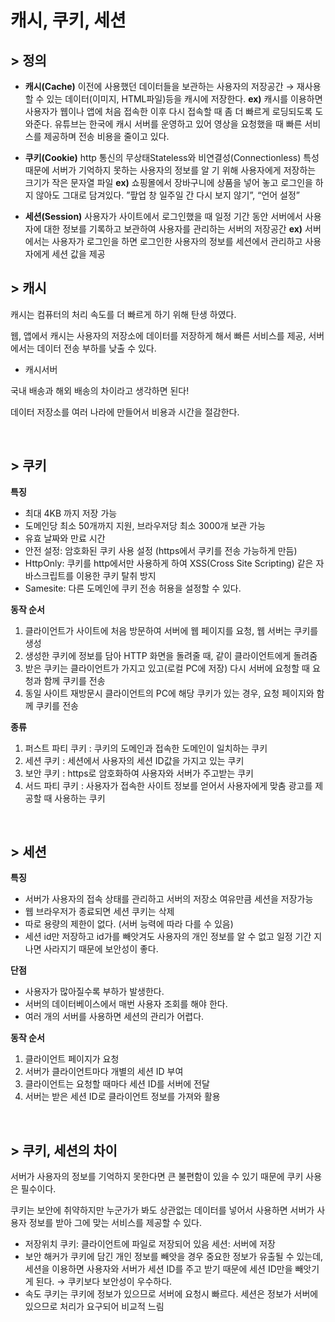 # 캐시, 쿠키, 세션

## > 정의

- **캐시(Cache)**
  이전에 사용했던 데이터들을 보관하는 사용자의 저장공간
  → 재사용할 수 있는 데이터(이미지, HTML파일)등을 캐시에 저장한다.
  **ex)**
  캐시를 이용하면 사용자가 웹이나 앱에 처음 접속한 이후 다시 접속할 때 좀 더 빠르게 로딩되도록 도와준다.
  유튜브는 한국에 캐시 서버를 운영하고 있어 영상을 요청했을 때 빠른 서비스를 제공하며
  전송 비용을 줄이고 있다.

- **쿠키(Cookie)**
  http 통신의 무상태Stateless와 비연결성(Connectionless) 특성 때문에 서버가 기억하지 못하는 사용자의 정보를 알 기 위해 사용자에게 저장하는 크기가 작은 문자열 파일
  **ex)**
  쇼핑몰에서 장바구니에 상품을 넣어 놓고 로그인을 하지 않아도 그대로 담겨있다.
  ”팦업 창 일주일 간 다시 보지 않기”, “언어 설정”
- **세션(Session)**
  사용자가 사이트에서 로그인했을 때 일정 기간 동안 서버에서 사용자에 대한 정보를 기록하고 보관하여
  사용자를 관리하는 서버의 저장공간
  **ex)**
  서버에서는 사용자가 로그인을 하면 로그인한 사용자의 정보를 세션에서 관리하고 사용자에게 세션 값을 제공

## > 캐시

캐시는 컴퓨터의 처리 속도를 더 빠르게 하기 위해 탄생 하였다.

웹, 앱에서 캐시는 사용자의 저장소에 데이터를 저장하게 해서 빠른 서비스를 제공,
서버에서는 데이터 전송 부하를 낮출 수 있다.

- 캐시서버

국내 배송과 해외 배송의 차이라고 생각하면 된다!

데이터 저장소를 여러 나라에 만들어서 비용과 시간을 절감한다.

<br />

## > 쿠키

**특징**

- 최대 4KB 까지 저장 가능
- 도메인당 최소 50개까지 지원, 브라우저당 최소 3000개 보관 가능
- 유효 날짜와 만료 시간
- 안전 설정: 암호화된 쿠키 사용 설정 (https에서 쿠키를 전송 가능하게 만듬)
- HttpOnly: 쿠키를 http에서만 사용하게 하여 XSS(Cross Site Scripting) 같은
  자바스크립트를 이용한 쿠키 탈취 방지
- Samesite: 다른 도메인에 쿠키 전송 허용을 설정할 수 있다.

**동작 순서**

1. 클라이언트가 사이트에 처음 방문하여 서버에 웹 페이지를 요청, 웹 서버는 쿠키를 생성
2. 생성한 쿠키에 정보를 담아 HTTP 화면을 돌려줄 때, 같이 클라이언트에게 돌려줌
3. 받은 쿠키는 클라이언트가 가지고 있고(로컬 PC에 저장) 다시 서버에 요청할 때 요청과 함께 쿠키를 전송
4. 동일 사이트 재방문시 클라이언트의 PC에 해당 쿠키가 있는 경우, 요청 페이지와 함께 쿠키를 전송

**종류**

1. 퍼스트 파티 쿠키 : 쿠키의 도메인과 접속한 도메인이 일치하는 쿠키
2. 세션 쿠키 : 세션에서 사용자의 세션 ID값을 가지고 있는 쿠키
3. 보안 쿠키 : https로 암호화하여 사용자와 서버가 주고받는 쿠키
4. 서드 파티 쿠키 : 사용자가 접속한 사이트 정보를 얻어서 사용자에게 맞춤 광고를 제공할 때 사용하는 쿠키

<br />

## > 세션

**특징**

- 서버가 사용자의 접속 상태를 관리하고 서버의 저장소 여유만큼 세션을 저장가능
- 웹 브라우저가 종료되면 세션 쿠키는 삭제
- 따로 용량의 제한이 없다. (서버 능력에 따라 다를 수 있음)
- 세션 id만 저장하고 id가를 빼앗겨도 사용자의 개인 정보를 알 수 없고 일정 기간 지나면 사라지기 때문에
  보안성이 좋다.

**단점**

- 사용자가 많아질수록 부하가 발생한다.
- 서버의 데이터베이스에서 매번 사용자 조회를 해야 한다.
- 여러 개의 서버를 사용하면 세션의 관리가 어렵다.

**동작 순서**

1. 클라이언트 페이지가 요청
2. 서버가 클라이언트마다 개별의 세션 ID 부여
3. 클라이언트는 요청할 때마다 세션 ID를 서버에 전달
4. 서버는 받은 세션 ID로 클라이언트 정보를 가져와 활용

<br />

## > 쿠키, 세션의 차이

서버가 사용자의 정보를 기억하지 못한다면 큰 불편함이 있을 수 있기 때문에 쿠키 사용은 필수이다.

쿠키는 보안에 취약하지만 누군가가 봐도 상관없는 데이터를 넣어서 사용하면 서버가 사용자 정보를 받아 그에 맞는 서비스를 제공할 수 있다.

- 저장위치
  쿠키: 클라이언트에 파일로 저장되어 있음
  세션: 서버에 저장
- 보안
  해커가 쿠키에 담긴 개인 정보를 빼앗을 경우 중요한 정보가 유출될 수 있는데,
  세션을 이용하면 사용자와 서버가 세션 ID를 주고 받기 때문에 세션 ID만을 빼앗기게 된다.
  → 쿠키보다 보안성이 우수하다.
- 속도
  쿠키는 쿠키에 정보가 있으므로 서버에 요청시 빠르다.
  세션은 정보가 서버에 있으므로 처리가 요구되어 비교적 느림
